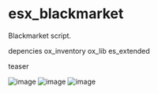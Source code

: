 # esx_blackmarket
Blackmarket script. 

depencies
ox_inventory
ox_lib
es_extended

teaser

![image](https://github.com/user-attachments/assets/5db463d4-6778-4d65-981d-e45cd167ba88)
![image](https://github.com/user-attachments/assets/d0dfa02a-8a42-4afe-8f5f-6d33a13a2df7)
![image](https://github.com/user-attachments/assets/db37bdad-7fa7-428d-9b1b-85647c4e69a1)
